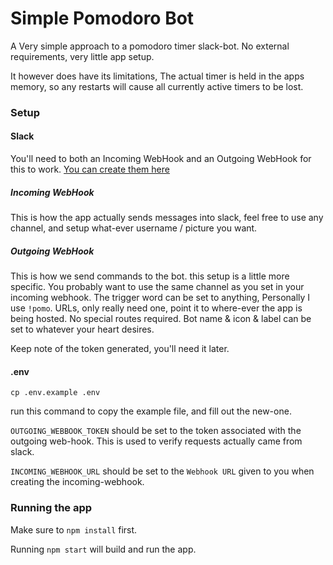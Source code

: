 # Simple Pomodoro Bot

A Very simple approach to a pomodoro timer slack-bot. No external requirements, very little app setup.

It however does have its limitations, The actual timer is held in the apps memory, so any restarts will cause all currently active timers to be lost.

### Setup

#### Slack
You'll need to both an Incoming WebHook and an Outgoing WebHook for this to work. [You can create them here](https://getworkers.slack.com/apps/manage/custom-integrations)

##### Incoming WebHook
This is how the app actually sends messages into slack, feel free to use any channel, and setup what-ever username / picture you want.

##### Outgoing WebHook
This is how we send commands to the bot. this setup is a little more specific. You probably want to use the same channel as you set in your incoming webhook.
The trigger word can be set to anything, Personally I use `!pomo`. URLs, only really need one, point it to where-ever the app is being hosted. No special routes required.
Bot name & icon & label can be set to whatever your heart desires.

Keep note of the token generated, you'll need it later.

#### .env
`cp .env.example .env`

run this command to copy the example file, and fill out the new-one.

`OUTGOING_WEBBOOK_TOKEN` should be set to the token associated with the outgoing web-hook. This is used to verify requests actually came from slack.

`INCOMING_WEBHOOK_URL` should be set to the `Webhook URL` given to you when creating the incoming-webhook.


### Running the app
Make sure to `npm install` first.

Running `npm start` will build and run the app.